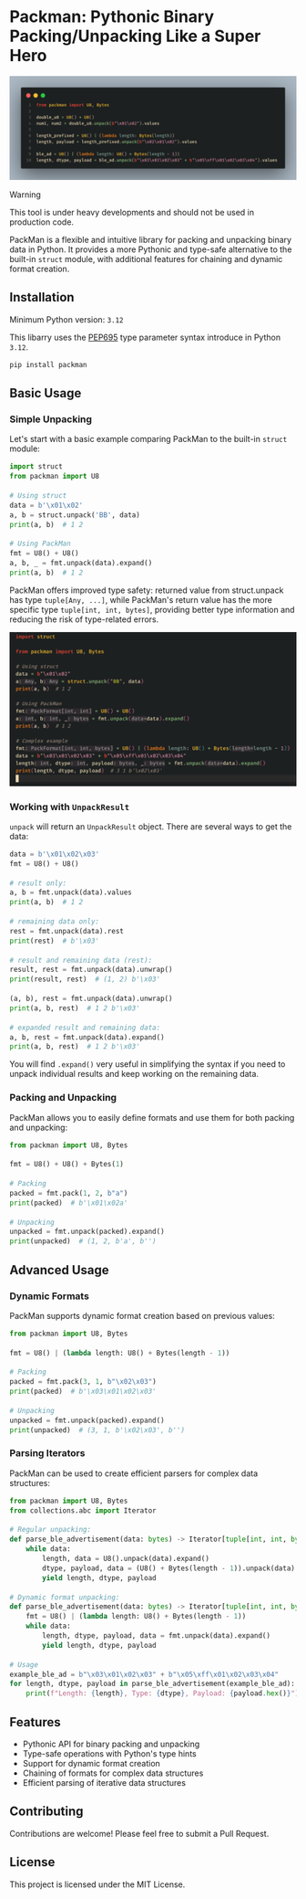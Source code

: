 # Packman: Pythonic Binary Packing/Unpacking Like a Super Hero

![intro](/images/intro.png)

> [!WARNING]
>
> This tool is under heavy developments and should not be used in production code.

PackMan is a flexible and intuitive library for packing and unpacking binary data in Python. It provides a more Pythonic and type-safe alternative to the built-in `struct` module, with additional features for chaining and dynamic format creation.

## Installation

Minimum Python version: `3.12`

This libarry uses the [PEP695](https://peps.python.org/pep-0695) type parameter syntax introduce in Python `3.12`.

```sh
pip install packman
```

## Basic Usage

### Simple Unpacking

Let's start with a basic example comparing PackMan to the built-in `struct` module:

```python
import struct
from packman import U8

# Using struct
data = b'\x01\x02'
a, b = struct.unpack('BB', data)
print(a, b)  # 1 2

# Using PackMan
fmt = U8() + U8()
a, b, _ = fmt.unpack(data).expand()
print(a, b)  # 1 2
```

PackMan offers improved type safety: returned value from struct.unpack has type `tuple[Any, ...]`, while PackMan's return value has the more specific type `tuple[int, int, bytes]`, providing better type information and reducing the risk of type-related errors.

![type_demo](/images/type_demo.png)

### Working with `UnpackResult`

`unpack` will return an `UnpackResult` object. There are several ways to get the data:

```python
data = b'\x01\x02\x03'
fmt = U8() + U8()

# result only:
a, b = fmt.unpack(data).values
print(a, b)  # 1 2

# remaining data only:
rest = fmt.unpack(data).rest
print(rest)  # b'\x03'

# result and remaining data (rest):
result, rest = fmt.unpack(data).unwrap()
print(result, rest)  # (1, 2) b'\x03'

(a, b), rest = fmt.unpack(data).unwrap()
print(a, b, rest)  # 1 2 b'\x03'

# expanded result and remaining data:
a, b, rest = fmt.unpack(data).expand()
print(a, b, rest)  # 1 2 b'\x03'
```

You will find `.expand()` very useful in simplifying the syntax if you need to unpack individual results and keep working on the remaining data.

### Packing and Unpacking

PackMan allows you to easily define formats and use them for both packing and unpacking:

```python
from packman import U8, Bytes

fmt = U8() + U8() + Bytes(1)

# Packing
packed = fmt.pack(1, 2, b"a")
print(packed)  # b'\x01\x02a'

# Unpacking
unpacked = fmt.unpack(packed).expand()
print(unpacked)  # (1, 2, b'a', b'')
```

## Advanced Usage

### Dynamic Formats

PackMan supports dynamic format creation based on previous values:

```python
from packman import U8, Bytes

fmt = U8() | (lambda length: U8() + Bytes(length - 1))

# Packing
packed = fmt.pack(3, 1, b"\x02\x03")
print(packed)  # b'\x03\x01\x02\x03'

# Unpacking
unpacked = fmt.unpack(packed).expand()
print(unpacked)  # (3, 1, b'\x02\x03', b'')
```

### Parsing Iterators

PackMan can be used to create efficient parsers for complex data structures:

```python
from packman import U8, Bytes
from collections.abc import Iterator

# Regular unpacking:
def parse_ble_advertisement(data: bytes) -> Iterator[tuple[int, int, bytes]]:
    while data:
        length, data = U8().unpack(data).expand()
        dtype, payload, data = (U8() + Bytes(length - 1)).unpack(data).expand()
        yield length, dtype, payload

# Dynamic format unpacking:
def parse_ble_advertisement(data: bytes) -> Iterator[tuple[int, int, bytes]]:
    fmt = U8() | (lambda length: U8() + Bytes(length - 1))
    while data:
        length, dtype, payload, data = fmt.unpack(data).expand()
        yield length, dtype, payload

# Usage
example_ble_ad = b"\x03\x01\x02\x03" + b"\x05\xff\x01\x02\x03\x04"
for length, dtype, payload in parse_ble_advertisement(example_ble_ad):
    print(f"Length: {length}, Type: {dtype}, Payload: {payload.hex()}")
```

## Features

-   Pythonic API for binary packing and unpacking
-   Type-safe operations with Python's type hints
-   Support for dynamic format creation
-   Chaining of formats for complex data structures
-   Efficient parsing of iterative data structures

## Contributing

Contributions are welcome! Please feel free to submit a Pull Request.

## License

This project is licensed under the MIT License.
